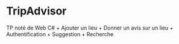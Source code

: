 # TripAdvisor
TP noté de Web C#
	+ Ajouter un lieu
	+ Donner un avis sur un lieu
	+ Authentification
	+ Suggestion
	+ Recherche
